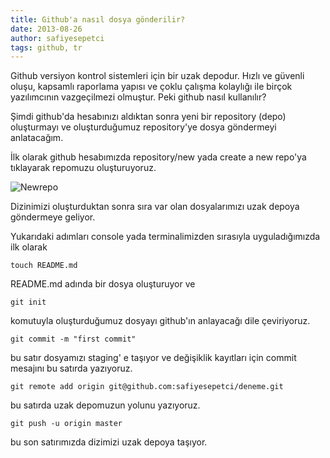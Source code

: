 ```yaml
---
title: Github'a nasıl dosya gönderilir?
date: 2013-08-26
author: safiyesepetci
tags: github, tr
---
```


Github versiyon kontrol sistemleri için bir uzak depodur. Hızlı ve güvenli oluşu, kapsamlı raporlama yapısı ve çoklu çalışma kolaylığı ile birçok yazılımcının vazgeçilmezi olmuştur. Peki github nasıl kullanılır?

Şimdi github'da hesabınızı aldıktan sonra yeni bir repository (depo) oluşturmayı ve oluşturduğumuz repository'ye dosya göndermeyi anlatacağım.

İlk olarak github hesabımızda repository/new yada create a new repo'ya tıklayarak repomuzu oluşturuyoruz.

![Newrepo](articles/2013-08-26-newrepo.png)

Dizinimizi oluşturduktan sonra sıra var olan dosyalarımızı uzak depoya göndermeye geliyor.

Yukarıdaki adımları console yada terminalimizden sırasıyla uyguladığımızda ilk olarak

```
touch README.md
```

README.md adında bir dosya oluşturuyor ve

```
git init
```

komutuyla oluşturduğumuz dosyayı github'ın anlayacağı dile çeviriyoruz.

```
git commit -m "first commit"
```

bu satır dosyamızı staging' e taşıyor ve değişiklik kayıtları için commit mesajını bu satırda yazıyoruz.

```
git remote add origin git@github.com:safiyesepetci/deneme.git
```

bu satırda uzak depomuzun yolunu yazıyoruz.

```
git push -u origin master
```

bu son satırımızda dizimizi uzak depoya taşıyor.